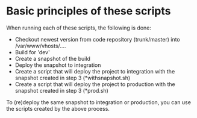 Basic principles of these scripts
=================================

When running each of these scripts, the following is done:

- Checkout newest version from code repository (trunk/master) into /var/www/vhosts/....
- Build for 'dev'
- Create a snapshot of the build
- Deploy the snapshot to integration
- Create a script that will deploy the project to integration with the snapshot created in step 3 (*withsnapshot.sh)
- Create a script that will deploy the project to production with the snapshot created in step 3 (*prod.sh)

To (re)deploy the same snapshot to integration or production, you can use the
scripts created by the above process.

